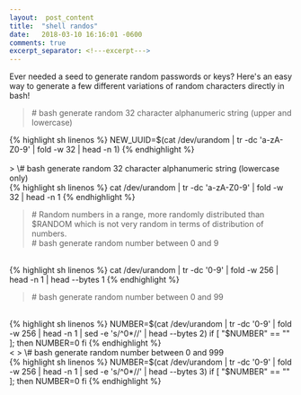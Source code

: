```yaml
---
layout:  post_content
title:  "shell randos"
date:   2018-03-10 16:16:01 -0600
comments: true
excerpt_separator: <!---excerpt--->
---
```



Ever needed a seed to generate random passwords or keys? Here's an easy way to generate a few different variations of random characters directly in bash!
<!---excerpt--->

> \# bash generate random 32 character alphanumeric string (upper and lowercase)
<div class="codeblok">
{% highlight sh linenos %}
NEW_UUID=$(cat /dev/urandom | tr -dc 'a-zA-Z0-9' | fold -w 32 | head -n 1)
{% endhighlight %}

</div>
<br>
> \# bash generate random 32 character alphanumeric string (lowercase only)
<div class="codeblok">
{% highlight sh linenos %}
cat /dev/urandom | tr -dc 'a-zA-Z0-9' | fold -w 32 | head -n 1
{% endhighlight %}
</div>

> \# Random numbers in a range, more randomly distributed than $RANDOM which is not
very random in terms of distribution of numbers.<br>
> \# bash generate random number between 0 and 9
<br>
<div class="codeblok">
{% highlight sh linenos %}
cat /dev/urandom | tr -dc '0-9' | fold -w 256 | head -n 1 | head --bytes 1
{% endhighlight %}
</div>

> \# bash generate random number between 0 and 99
<br>
<div class="codeblok">
{% highlight sh linenos %}
NUMBER=$(cat /dev/urandom | tr -dc '0-9' | fold -w 256 | head -n 1 | sed -e 's/^0*//' | head --bytes 2)
if [ "$NUMBER" == "" ]; then
  NUMBER=0
fi
{% endhighlight %}
</div>
<
> \# bash generate random number between 0 and 999
<br>
<div class="codeblok">
{% highlight sh linenos %}
NUMBER=$(cat /dev/urandom | tr -dc '0-9' | fold -w 256 | head -n 1 | sed -e 's/^0*//' | head --bytes 3)
if [ "$NUMBER" == "" ]; then
  NUMBER=0
fi
{% endhighlight %}
</div>
